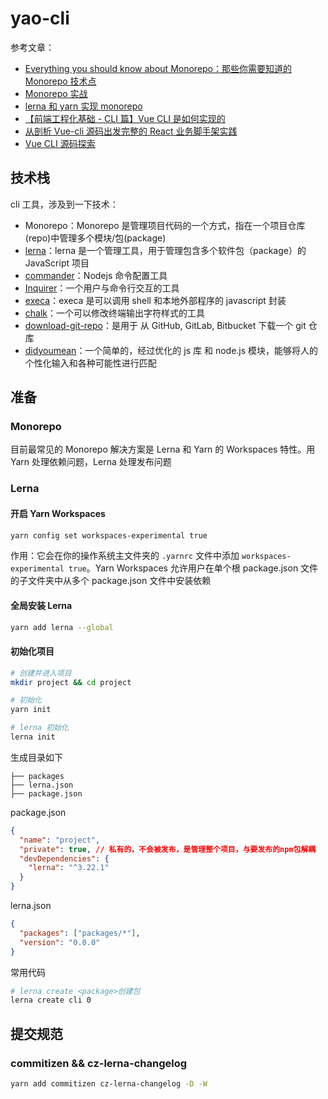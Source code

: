 # yao-cli

参考文章：

- [Everything you should know about Monorepo：那些你需要知道的 Monorepo 技术点](https://juejin.cn/post/6844904150770122759)
- [Monorepo 实战](https://juejin.cn/post/6866748110644822023)
- [lerna 和 yarn 实现 monorepo](https://juejin.cn/post/6855129007185362952)
- [【前端工程化基础 - CLI 篇】Vue CLI 是如何实现的](https://juejin.cn/post/6916303253487484942)
- [从剖析 Vue-cli 源码出发完整的 React 业务脚手架实践](https://juejin.im/post/6844904131266625549)
- [Vue CLI 源码探索](https://juejin.cn/post/6844904154360446983)

## 技术栈

cli 工具，涉及到一下技术：

- Monorepo：Monorepo 是管理项目代码的一个方式，指在一个项目仓库(repo)中管理多个模块/包(package)
- [lerna](https://github.com/lerna/lerna)：lerna 是一个管理工具，用于管理包含多个软件包（package）的 JavaScript 项目
- [commander](https://github.com/tj/commander.js)：Nodejs 命令配置工具
- [Inquirer](https://github.com/SBoudrias/Inquirer.js)：一个用户与命令行交互的工具
- [execa](https://github.com/sindresorhus/execa)：execa 是可以调用 shell 和本地外部程序的 javascript 封装
- [chalk](https://github.com/chalk/chalk)：一个可以修改终端输出字符样式的工具
- [download-git-repo](https://gitlab.com/flippidippi/download-git-repo#readme)：是用于 从 GitHub, GitLab, Bitbucket 下载一个 git 仓库
- [didyoumean](https://github.com/dcporter/didyoumean.js)：一个简单的，经过优化的 js 库 和 node.js 模块，能够将人的个性化输入和各种可能性进行匹配

## 准备

### Monorepo

目前最常见的 Monorepo 解决方案是 Lerna 和 Yarn 的 Workspaces 特性。用 Yarn 处理依赖问题，Lerna 处理发布问题

### Lerna

#### 开启 Yarn Workspaces

```sh
yarn config set workspaces-experimental true
```

作用：它会在你的操作系统主文件夹的 `.yarnrc` 文件中添加 `workspaces-experimental true`。Yarn Workspaces 允许用户在单个根 package.json 文件的子文件夹中从多个 package.json 文件中安装依赖

#### 全局安装 Lerna

```sh
yarn add lerna --global
```

#### 初始化项目

```sh
# 创建并进入项目
mkdir project && cd project

# 初始化
yarn init

# lerna 初始化
lerna init
```

生成目录如下

```
├── packages
├── lerna.json
├── package.json
```

package.json

```json
{
  "name": "project",
  "private": true, // 私有的，不会被发布，是管理整个项目，与要发布的npm包解耦
  "devDependencies": {
    "lerna": "^3.22.1"
  }
}
```

lerna.json

```json
{
  "packages": ["packages/*"],
  "version": "0.0.0"
}
```

常用代码

```sh
# lerna create <package>创建包
lerna create cli 0
```

## 提交规范

### commitizen && cz-lerna-changelog

```sh
yarn add commitizen cz-lerna-changelog -D -W
```
